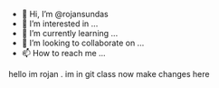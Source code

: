 - 👋 Hi, I’m @rojansundas
- 👀 I’m interested in ...
- 🌱 I’m currently learning ...
- 💞️ I’m looking to collaborate on ...
- 📫 How to reach me ...

<!---
rojansundas/rojansundas is a ✨ special ✨ repository because its `README.md` (this file) appears on your GitHub profile.
You can click the Preview link to take a look at your changes.
--->
hello im rojan . im in git class
now make changes here
